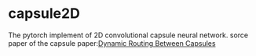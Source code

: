 # capsule2D
The pytorch implement of 2D convolutional capsule neural network.
sorce paper of the capsule paper:[Dynamic Routing Between Capsules](https://arxiv.org/abs/1710.09829)
